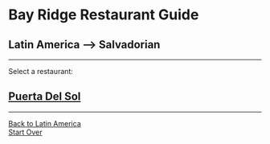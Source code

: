 # Bay Ridge Restaurant Guide
## Latin America --> Salvadorian
---
Select a restaurant:
## [Puerta Del Sol](https://puertadelsolbk.com)
---
[Back to Latin America](latin-america.md)  
[Start Over](../home.md/)